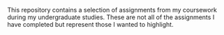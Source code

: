 This repository contains a selection of assignments from my coursework during my undergraduate studies.
These are not all of the assignments I have completed but represent those I wanted to highlight.
